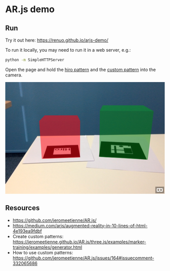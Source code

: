 # AR.js demo

## Run

Try it out here: https://renuo.github.io/arjs-demo/

To run it locally, you may need to run it in a web server, e.g.:

```sh
python -m SimpleHTTPServer
```

Open the page and hold the [hiro pattern](https://jeromeetienne.github.io/AR.js/data/images/HIRO.jpg) and the
[custom pattern](custom-pattern.png) into the camera.

![Screenshot](screenshot.jpg)


## Resources
- https://github.com/jeromeetienne/AR.js/
- https://medium.com/arjs/augmented-reality-in-10-lines-of-html-4e193ea9fdbf
- Create custom patterns:
  https://jeromeetienne.github.io/AR.js/three.js/examples/marker-training/examples/generator.html
- How to use custom patterns:
  https://github.com/jeromeetienne/AR.js/issues/164#issuecomment-332065686

